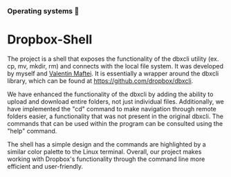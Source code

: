 ### Operating systems :floppy_disk:
# Dropbox-Shell 

The project is a shell that exposes the functionality of the dbxcli utility (ex. cp, mv, mkdir, rm) and connects with the local file system. It was developed by myself and [Valentin Maftei](https://github.com/ValentinMaftei). It is essentially a wrapper around the dbxcli library, which can be found at https://github.com/dropbox/dbxcli.

We have enhanced the functionality of the dbxcli by adding the ability to upload and download entire folders, not just individual files. Additionally, we have implemented the "cd" command to make navigation through remote folders easier, a functionality that was not present in the original dbxcli. The commands that can be used within the program can be consulted using the "help" command.

The shell has a simple design and the commands are highlighted by a similar color palette to the Linux terminal. Overall, our project makes working with Dropbox's functionality through the command line more efficient and user-friendly.
